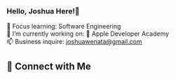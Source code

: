 ### Hello, Joshua Here!👋

🌱 Focus learning: Software Engineering
<br>
🔭 I’m currently working on:  Apple Developer Academy
<br>
📫 Business inquire: joshuawenata@gmail.com
<br>

## 🤝 Connect with Me
<!DOCTYPE html>
<html lang="en">
<head>
    <meta charset="UTF-8">
    <meta name="viewport" content="width=device-width, initial-scale=1.0">
    <style>
        .badge {
            display: inline-block;
            padding: 10px 20px;
            font-size: 16px;
            color: white;
            text-decoration: none;
            border-radius: 5px;
            background: linear-gradient(90deg, #05122A, #ffffff);
            background-size: 200% 200%;
            animation: gradientAnimation 5s ease infinite;
        }

        @keyframes gradientAnimation {
            0% {
                background-position: 0% 50%;
            }
            50% {
                background-position: 100% 50%;
            }
            100% {
                background-position: 0% 50%;
            }
        }
    </style>
</head>
<body>
    <a href="https://linkedin.com/in/joshuawenata" class="badge">LinkedIn</a>
    <a href="https://instagram.com/joshuawenata" class="badge" style="margin-left: 10px;">Instagram</a>
    <a href="https://joshuawenata.vercel.app" class="badge" style="margin-left: 10px;">Personal Website</a>
</body>
</html>

## 📈 GitHub Stats
![Your GitHub Stats](https://github-readme-stats.vercel.app/api?username=joshuawenata&show_icons=true&hide=issues&theme=algolia)

## 📊 Most Used Languages
![Top Langs](https://github-readme-stats.vercel.app/api/top-langs/?username=joshuawenata&layout=compact&theme=algolia)
